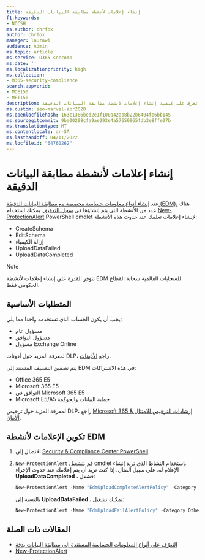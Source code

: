 ```yaml
---
title: إنشاء إعلامات لأنشطة مطابقة البيانات الدقيقة
f1.keywords:
- NOCSH
ms.author: chrfox
author: chrfox
manager: laurawi
audience: Admin
ms.topic: article
ms.service: O365-seccomp
ms.date: ''
ms.localizationpriority: high
ms.collection:
- M365-security-compliance
search.appverid:
- MOE150
- MET150
description: تعرف على كيفية إنشاء إعلامات لأنشطة مطابقة البيانات الدقيقة.
ms.custom: seo-marvel-apr2020
ms.openlocfilehash: 163c1386bed2e1f100a42ab8b22b6404fe6bb145
ms.sourcegitcommit: 9ba00298cfa9ae293e4a57650965fdb3e8ffe07b
ms.translationtype: MT
ms.contentlocale: ar-SA
ms.lasthandoff: 04/11/2022
ms.locfileid: "64760262"
---
```

# <a name="create-notifications-for-exact-data-match-activities"></a>إنشاء إعلامات لأنشطة مطابقة البيانات الدقيقة

عند [إنشاء أنواع معلومات حساسة مخصصة مع مطابقة البيانات الدقيقة (EDM)،](sit-learn-about-exact-data-match-based-sits.md#learn-about-exact-data-match-based-sensitive-information-types) هناك عدد من الأنشطة التي يتم إنشاؤها في [سجل التدقيق](search-the-audit-log-in-security-and-compliance.md#before-you-search-the-audit-log). يمكنك استخدام [New-ProtectionAlert](/powershell/module/exchange/new-protectionalert) PowerShell cmdlet لإنشاء إعلامات تعلمك عند حدوث هذه الأنشطة:

- CreateSchema
- EditSchema
- إزالة الكيمياء
- UploadDataFailed
- UploadDataCompleted

> [!NOTE]
 تتوفر القدرة على إنشاء إعلامات لأنشطة EDM للسحابات العالمية سحابة القطاع الحكومي فقط.

## <a name="pre-requisites"></a>المتطلبات الأساسية

يجب أن يكون الحساب الذي تستخدمه واحدا مما يلي:

- مسؤول عام
- مسؤول التوافق
- مسؤول Exchange Online

لمعرفة المزيد حول أذونات DLP، راجع [الأذونات](data-loss-prevention-policies.md#permissions).

يتم تضمين التصنيف المستند إلى EDM في هذه الاشتراكات:

- Office 365 E5
- Microsoft 365 E5
- التوافق في Microsoft 365 E5
- Microsoft E5/A5 حماية البيانات والحوكمة

لمعرفة المزيد حول ترخيص DLP، راجع [Microsoft 365 إرشادات الترخيص للامتثال & الأمان](/office365/servicedescriptions/microsoft-365-service-descriptions/microsoft-365-tenantlevel-services-licensing-guidance/microsoft-365-security-compliance-licensing-guidance#information-protection).

## <a name="configure-notifications-for-edm-activities"></a>تكوين الإعلامات لأنشطة EDM

1. الاتصال إلى [Security & Compliance Center PowerShell](/powershell/exchange/connect-to-scc-powershell).

2. `New-ProtectionAlert` قم بتشغيل cmdlet باستخدام النشاط الذي تريد إنشاء الإعلام له.  على سبيل المثال، إذا كنت تريد أن يتم إعلامك عند حدوث الإجراء **UploadDataCompleted** ، فشغل:

    ```powershell
    New-ProtectionAlert -Name "EdmUploadCompleteAlertPolicy" -Category Others -NotifyUser <address to send notification to> -ThreatType Activity -Operation UploadDataCompleted -Description "Custom alert policy to track when EDM upload Completed" -AggregationType None
    ```
    
    بالنسبة إلى **UploadDataFailed** ، يمكنك تشغيل:
    
    ```powershell
    New-ProtectionAlert -Name "EdmUploadFailAlertPolicy" -Category Others -NotifyUser <SMTP address to send notification to> -ThreatType Activity -Operation UploadDataFailed -Description "Custom alert policy to track when EDM upload Failed" -AggregationType None -Severity High
    ```

## <a name="related-articles"></a>المقالات ذات الصلة

- [التعرّف على أنواع المعلومات الحساسة المستندة إلى مطابقة البيانات بدقة](sit-learn-about-exact-data-match-based-sits.md#learn-about-exact-data-match-based-sensitive-information-types)
- [New-ProtectionAlert](/powershell/module/exchange/new-protectionalert)